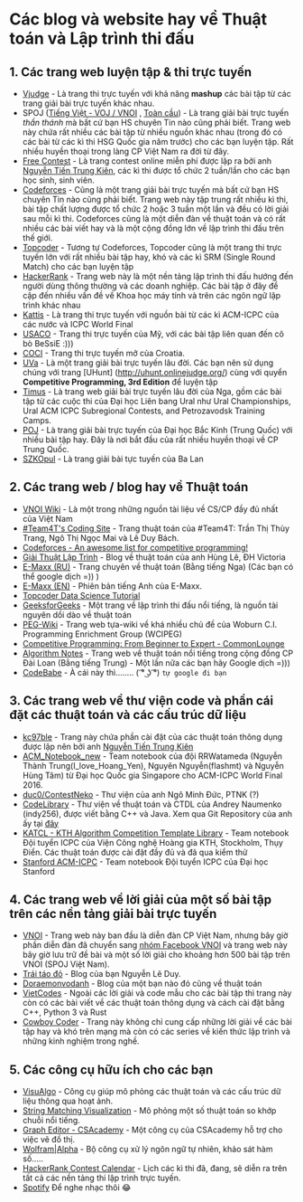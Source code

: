# Các blog và website hay về Thuật toán và Lập trình thi đấu

## 1. Các trang web luyện tập & thi trực tuyến
   * [Vjudge](https://vjudge.net/) - Là trang thi trực tuyến với khả năng **mashup** các bài tập từ các trang giải bài trực tuyến khác nhau.
   * SPOJ ([Tiếng Việt - VOJ / VNOI](http://vn.spoj.com) , [Toàn cầu](https://www.spoj.com/)) - Là trang giải bài trực tuyến _thần thánh_ mà bất cứ bạn HS chuyên Tin nào cũng phải biết. Trang web này chứa rất nhiều các bài tập từ nhiều nguồn khác nhau (trong đó có các bài từ các kì thi HSG Quốc gia năm trước) cho các bạn luyện tập. Rất nhiều huyền thoại trong làng CP Việt Nam ra đời từ đây.
   * [Free Contest](https://freecontest.xyz/home) - Là trang contest online miễn phí được lập ra bởi anh [Nguyễn Tiến Trung Kiên](https://www.facebook.com/nttkien), các kì thi được tổ chức 2 tuần/lần cho các bạn học sinh, sinh viên.
   * [Codeforces](https://codeforces.com/) - Cũng là một trang giải bài trực tuyến mà bất cứ bạn HS chuyên Tin nào cũng phải biết. Trang web này tập trung rất nhiều kì thi, bài tập chất lượng được tổ chức 2 hoặc 3 tuần một lần và đều có lời giải sau mỗi kì thi. Codeforces cũng là một diễn đàn về thuật toán và có rất nhiều các bài viết hay và là một cộng đồng lớn về lập trình thi đấu trên thế giới.
   * [Topcoder](https://www.topcoder.com/) - Tương tự Codeforces, Topcoder cũng là một trang thi trực tuyến lớn với rất nhiều bài tập hay, khó và các kì SRM (Single Round Match) cho các bạn luyện tập
   * [HackerRank](https://www.hackerrank.com/) - Trang web này là một nền tảng lập trình thi đấu hướng đến người dùng thông thường và các doanh nghiệp. Các bài tập ở đây đề cập đến nhiều vấn đề về Khoa học máy tính và trên các ngôn ngữ lập trình khác nhau
   * [Kattis](https://open.kattis.com) - Là trang thi trực tuyến với nguồn bài từ các kì ACM-ICPC của các nước và ICPC World Final
   * [USACO](http://www.usaco.org/) - Trang thi trực tuyến của Mỹ, với các bài tập liên quan đến cô bò BeSsiE :)))
   * [COCI](http://www.hsin.hr/coci/) - Trang thi trực tuyến mở của Croatia.
   * [UVa](https://uva.onlinejudge.org/) - Là một trang giải bài trực tuyến lâu đời. Các bạn nên sử dụng chúng với trang [UHunt]  (http://uhunt.onlinejudge.org/) cùng với quyển **Competitive Programming, 3rd Edition** để luyện tập
   * [Timus](http://acm.timus.ru/) - Là trang web giải bài trực tuyến lâu đời của Nga, gồm các bài tập từ các cuộc thi của Đại học Liên bang Ural như Ural Championships, Ural ACM ICPC Subregional Contests, and Petrozavodsk Training Camps.
   * [POJ](http://poj.org/) - Là trang giải bài trực tuyến của Đại học Bắc Kinh (Trung Quốc) với nhiều bài tập hay. Đây là nơi bắt đầu của rất nhiều huyền thoại về CP Trung Quốc. 
   * [SZKOpul](https://szkopul.edu.pl/p/default/problemset_eng) - Là trang giải bài tực tuyến của Ba Lan 

## 2. Các trang web / blog hay về Thuật toán
   * [VNOI Wiki](vnoi.info/wiki/home) - Là một trong những nguồn tài liệu về CS/CP đầy đủ nhất của Việt Nam
   * [#Team4T's Coding Site](https://thuytrangcoding.wordpress.com/) - Trang thuật toán của #Team4T: Trần Thị Thùy Trang, Ngô Thị Ngọc Mai và Lê Duy Bách.
   * [Codeforces - An awesome list for competitive programming!](https://codeforces.com/blog/entry/23054?mobile=false&locale=en)
   * [Giải Thuật Lập Trình](http://www.giaithuatlaptrinh.com/?page_id=4) - Blog về thuật toán của anh Hùng Lê, ĐH Victoria
   * [E-Maxx (RU)](emaxx.ru) - Trang chuyên về thuật toán (Bằng tiếng Nga) (Các bạn có thể google dịch =)) )
   * [E-Maxx (EN)](http://cp-algorithms.com/) - Phiên bản tiếng Anh của E-Maxx.  
   * [Topcoder Data Science Tutorial](https://www.topcoder.com/community/data-science/data-science-tutorials/)
   * [GeeksforGeeks](https://www.geeksforgeeks.org) - Một trang về lập trình thi đấu nổi tiếng, là nguồn tài nguyên dồi dào về thuật toán 
   * [PEG-Wiki](http://wcipeg.com/wiki/Main_Page) - Trang web tựa-wiki về khá nhiều chủ đề của Woburn C.I. Programming Enrichment Group (WCIPEG)
   * [Competitive Programming: From Beginner to Expert - CommonLounge](https://www.commonlounge.com/discussion/5d2822257dfa49328d85fd27cf114441/main?r=fbp&p=cp)
   * [Algorithm Notes](http://www.csie.ntnu.edu.tw/~u91029/) - Trang web về thuật toán nổi tiếng trong cộng đồng CP Đài Loan (Bằng tiếng Trung) - Một lần nữa các bạn hãy Google dịch =)))
   * [CodeBabe]() - À cái này thì........ ( ͡° ͜ʖ ͡°) `tự google đi bạn`
   
   
## 3. Các trang web về thư viện code và phần cái đặt các thuật toán và các cấu trúc dữ liệu
   * [kc97ble](https://sites.google.com/site/kc97ble/) - Trang này chứa phần cài đặt của các thuật toán thông dụng được lập nên bởi anh [Nguyễn Tiến Trung Kiên](https://www.facebook.com/nttkien)
   * [ACM_Notebook_new](https://github.com/ngthanhtrung23/ACM_Notebook_new) - Team notebook của đội RRWatameda (Nguyễn Thành Trung(I_love_Hoang_Yen), Nguyên Nguyễn(flashmt) và Nguyễn Hùng Tâm) từ Đại học Quốc gia Singapore cho ACM-ICPC World Final 2016.
   * [duc0/ContestNeko](https://github.com/duc0/ContestNeko) - Thư viện của anh Ngô Minh Đức, PTNK (?)
   * [CodeLibrary](http://code-library.herokuapp.com/) - Thư viện về thuật toán và CTDL của Andrey Naumenko (indy256), được viết bằng C++ và Java. Xem qua Git Repository của anh ấy tại [đây](https://github.com/indy256/codelibrary)
   * [KATCL - KTH Algorithm Competition Template Library](https://github.com/kth-competitive-programming/kactl) - Team notebook Đội tuyển ICPC của Viện Công nghệ Hoàng gia KTH, Stockholm, Thụy Điển. Các thuật toán được cài đặt đầy đủ và đã qua kiểm thử
   * [Stanford ACM-ICPC](https://github.com/jaehyunp/stanfordacm) - Team notebook Đội tuyển ICPC của Đại học Stanford
   

## 4. Các trang web về lời giải của một số bài tập trên các nền tảng giải bài trực tuyến
   * [VNOI](http://vnoi.info/problems/list/) - Trang web này ban đầu là diễn đàn CP Việt Nam, nhưng bây giờ phần diễn đàn đã chuyển sang [nhóm Facebook VNOI](https://www.facebook.com/groups/VNOIForum/) và trang web này bây giờ lưu trữ đề bài và một số lời giải cho khoảng hơn 500 bài tập trên VNOI (SPOJ Việt Nam).
   * [Trái táo đỏ](https://traitaodo.wordpress.com/) - Blog của bạn Nguyễn Lê Duy.
   * [Doraemonvodanh](https://doraemonvodanh.wordpress.com/) - Blog của một bạn nào đó cũng về thuật toán
   * [VietCodes](https://vietcodes.github.io/) - Ngoài các lời giải và code mẫu cho các bài tập thì trang này còn có các bài viết về các thuật toán thông dụng và cách cài đặt bằng C++, Python 3 và Rust
   * [Cowboy Coder](https://cowboycoder.tech/) - Trang này không chỉ cung cấp những lời giải về các bài tập hay và khó trên mạng mà còn có các series về kiến thức lập trình và những kinh nghiệm trong nghề.
   
## 5. Các công cụ hữu ích cho các bạn
   * [VisuAlgo](https://visualgo.net/vi) - Công cụ giúp mô phỏng các thuật toán và các cấu trúc dữ liệu thông qua hoạt ảnh.
   * [String Matching Visualization](http://whocouldthat.be/visualizing-string-matching/) - Mô phỏng một số thuật toán so khớp chuỗi nổi tiếng.
   * [Graph Editor - CSAcademy](https://csacademy.com/app/graph_editor/) - Một công cụ của CSAcademy hỗ trợ cho việc vẽ đồ thị.
   * [Wolfram|Alpha](https://wolframalpha.com) - Bộ công cụ xử lý ngôn ngữ tự nhiên, khảo sát hàm số.....
   * [HackerRank Contest Calendar](https://www.hackerrank.com/calendar) - Lịch các kì thi đã, đang, sẽ diễn ra trên tất cả các nền tảng thi lập trình trực tuyến.
   * [Spotify](https://open.spotify.com) Để nghe nhạc thôi 😂
   
   

   


